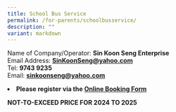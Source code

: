 ```yaml
---
title: School Bus Service
permalink: /for-parents/schoolbusservice/
description: ""
variant: markdown
---
```

Name of Company/Operator: <b>Sin Koon Seng Enterprise</b>
<br>
Email Address: <b>SinKoonSeng@yahoo.com</b>
<br>
Tel: <b>9743 9235</b>
<br>
Email: <b>sinkoonseng@yahoo.com</b>
<li><b>Please register via the <a href="https://docs.google.com/forms/d/e/1FAIpQLSflr0EtyhyqVCZI2AiIsqKu32s0ZfSGSlns94zSlp8_Pi9eNw/viewform" target="_blank">Online Booking Form </a></b></li>


<b>NOT-TO-EXCEED PRICE FOR 2024 TO 2025</b>

